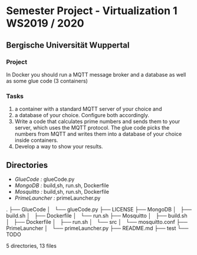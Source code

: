 # Semester Project - Virtualization 1 WS2019 / 2020
## Bergische Universität Wuppertal

### Project 
In Docker you should run a MQTT message broker and a database as well as some glue code (3 containers)

### Tasks
1. a container with a standard MQTT server of your choice and
2. a database of your choice. Configure both accordingly.
3. Write a code that calculates prime numbers and sends them to your server, which uses the
MQTT protocol. The glue code picks the numbers from MQTT and writes them into a
database of your choice inside containers.
4. Develop a way to show your results.

## Directories
- *GlueCode :* glueCode.py
- *MongoDB :* build,sh, run.sh, Dockerfile
- *Mosquitto :* build,sh, run.sh, Dockerfile
- *PrimeLauncher :* primeLauncher.py

.
├── GlueCode
│   └── glueCode.py
├── LICENSE
├── MongoDB
│   ├── build.sh
│   ├── Dockerfile
│   └── run.sh
├── Mosquitto
│   ├── build.sh
│   ├── Dockerfile
│   ├── run.sh
│   └── src
│       └── mosquitto.conf
├── PrimeLauncher
│   └── primeLauncher.py
├── README.md
├── test
└── TODO

5 directories, 13 files

